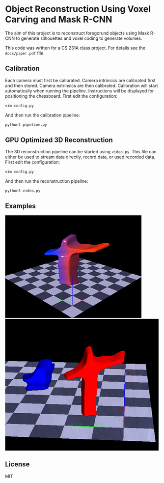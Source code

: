 # Object Reconstruction Using Voxel Carving and Mask R-CNN

The aim of this project is to reconstruct foregorund objects using
Mask R-CNN to generate silhouettes and voxel coding to generate
volumes.

This code was written for a CS 231A class project.
For details see the `docs/paper.pdf` file.

## Calibration
Each camera must first be calibrated.
Camera intrinsics are calibrated first and then stored.
Camera extrinsics are then calibrated.
Calibration will start automatically when running the pipeline.
Instructions will be displayed for positioning the chessboard.
First edit the configuration:
```sh
vim config.py
```
And then run the calibration pipeline:
```sh
python3 pipeline.py
```

## GPU Optimized 3D Reconstruction
The 3D reconstruction pipeline can be started using `video.py`.
This file can either be used to stream data directly, record data, or used recorded data.
First edit the configuration:
```sh
vim config.py
```
And then run the reconstruction pipeline:
```sh
python3 video.py
```

## Examples
![Single Person](docs/example.png)
![Person and chair](docs/example2.png)

## License
MIT